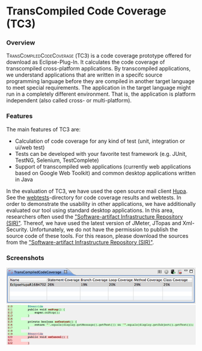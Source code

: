 # TransCompiled Code Coverage (TC3)

### Overview
<span style="font-variant: small-caps">TransCompiledCodeCoverage</span> (<span style="font-variant: small-caps">TC3</span>) is a code coverage prototype offered for download as Eclipse-Plug-In. It calculates the code coverage of transcompiled cross-platform applications. By transcompiled applications, we understand applications that are written in a specifc source programming language before they are compiled in another target language to meet special requirements. The application in the target language might run in a completely different environment. That is, the application is platform independent (also called cross- or multi-platform).

### Features
The main features of <span style="font-variant: small-caps">TC3</span> are:
- Calculation of code coverage for any kind of test (unit, integration or ui/web test) 
- Tests can be developed with your favorite test framework (e.g. JUnit, TestNG, Selenium, TestComplete)
- Support of transcompiled web applications (currently web applications based on Google Web Toolkit) and common desktop applications written in Java

In the evaluation of <span style="font-variant: small-caps">TC3</span>, we have used the open source mail client [Hupa](http://james.apache.org/hupa/index.html). See the [webtests](./webtests)-directory for code coverage results and webtests. In order to demonstrate the usability in other applications, we have additionally evaluated our tool using standard desktop applications. In this area, researchers often used
the ["Software-artifact Infrastructure Repository (SIR)"](http://sir.unl.edu/). Thereof, we have used the latest version of JMeter, JTopas and Xml-Security. 
Unfortunately, we do not have the permission to publish the source code of these tools. For this reason, please download the sources from the ["Software-artifact Infrastructure Repository (SIR)"](http://sir.unl.edu/).

### Screenshots

<img src="Code Coverage Results.png" width="600px" alt="TC3"/>
<img src="coverage.png" width="600px" alt="HTML-Code Coverage Report"/>
